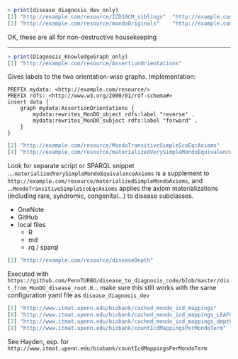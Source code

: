 ```R
> print(disease_diagnosis_dev_only)
[1] "http://example.com/resource/ICD10CM_siblings"  "http://example.com/resource/ICD9CM_siblings"  
[3] "http://example.com/resource/mondoOriginals"    "http://example.com/resource/undefinedRewrites"
```

OK, these are all for non-destructive housekeeping

----

```R
> print(Diagnosis_KnowledgeGraph_only)
[1] "http://example.com/resource/AssertionOrientations"
```

Gives labels to the two orientation-wise graphs. Implementation: 

```SPARQL
PREFIX mydata: <http://example.com/resource/>
PREFIX rdfs: <http://www.w3.org/2000/01/rdf-schema#>
insert data {
    graph mydata:AssertionOrientations {
        mydata:rewrites_MonDO_object rdfs:label "reverse" .
        mydata:rewrites_MonDO_subject rdfs:label "forward" .
    }
}
```
                                          
```R
[2] "http://example.com/resource/MondoTransitiveSimpleScoEqcAxioms"                                                                                   
[4] "http://example.com/resource/materializedVerySimpleMondoEquivalenceAxioms"
```
Look for separate script or SPARQL snippet ....`materializedVerySimpleMondoEquivalenceAxioms` is a supplement to `http://example.com/resource/materializedSimpleMondoAxioms`, and ...`MondoTransitiveSimpleScoEqcAxioms` applies the axiom materializations (including rare, syndromic, congenital...) to disease subclasses.

- OneNote
- GitHub
- local files
    - R
    - md
    - rq / sparql


```R
[3] "http://example.com/resource/diseaseDepth"  
```
Executed with `https://github.com/PennTURBO/disease_to_diagnosis_code/blob/master/dist_from_MonDO_disease_root.R`... make sure this still works with the same configuration yaml file as `disease_diagnosis_dev`

```R                      
[5] "http://www.itmat.upenn.edu/biobank/cached_mondo_icd_mappings"                                  
[6] "http://www.itmat.upenn.edu/biobank/cached_mondo_icd_mappings_LEAFONLY"                         
[7] "http://www.itmat.upenn.edu/biobank/cached_mondo_icd_mappings_depthTimesMappingCountFormulaOnly"
[8] "http://www.itmat.upenn.edu/biobank/countIcdMappingsPerMondoTerm"
```

See Hayden, esp. for `http://www.itmat.upenn.edu/biobank/countIcdMappingsPerMondoTerm` 
